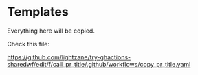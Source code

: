 # Templates

Everything here will be copied.

Check this file:

https://github.com/lightzane/try-ghactions-sharedwf/edit/f/call_pr_title/.github/workflows/copy_pr_title.yaml
